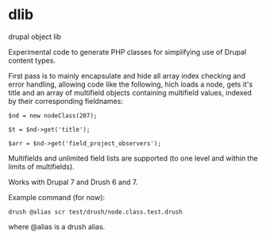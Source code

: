# dlib
drupal object lib

Experimental code to generate PHP classes for simplifying use of Drupal content types.

First pass is to mainly encapsulate and hide all array index checking and error handling, allowing code like the following, hich loads a node, gets it's title and an array of multifield objects containing multifield values, indexed by their corresponding fieldnames:

`$nd = new nodeClass(207);`

`$t = $nd->get('title');`

`$arr = $nd->get('field_project_observers');`

Multifields and unlimited field lists are supported (to one level and within the limits of multifields).

Works with Drupal 7 and Drush 6 and 7.

Example command (for now):  

`drush @alias scr test/drush/node.class.test.drush`

where @alias is a drush alias.
